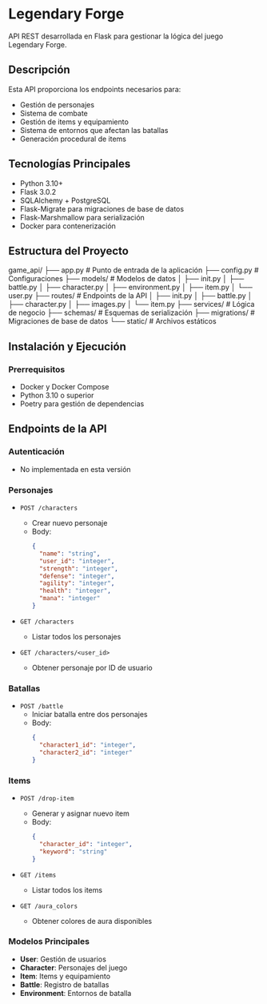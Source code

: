 # Legendary Forge

API REST desarrollada en Flask para gestionar la lógica del juego Legendary Forge.

## Descripción

Esta API proporciona los endpoints necesarios para:
- Gestión de personajes
- Sistema de combate
- Gestión de items y equipamiento
- Sistema de entornos que afectan las batallas
- Generación procedural de items

## Tecnologías Principales

- Python 3.10+
- Flask 3.0.2
- SQLAlchemy + PostgreSQL
- Flask-Migrate para migraciones de base de datos
- Flask-Marshmallow para serialización
- Docker para contenerización

## Estructura del Proyecto

game_api/
├── app.py # Punto de entrada de la aplicación
├── config.py # Configuraciones
├── models/ # Modelos de datos
│ ├── init.py
│ ├── battle.py
│ ├── character.py
│ ├── environment.py
│ ├── item.py
│ └── user.py
├── routes/ # Endpoints de la API
│ ├── init.py
│ ├── battle.py
│ ├── character.py
│ ├── images.py
│ └── item.py
├── services/ # Lógica de negocio
├── schemas/ # Esquemas de serialización
├── migrations/ # Migraciones de base de datos
└── static/ # Archivos estáticos

## Instalación y Ejecución

### Prerrequisitos
- Docker y Docker Compose
- Python 3.10 o superior
- Poetry para gestión de dependencias

## Endpoints de la API

### Autenticación
- No implementada en esta versión

### Personajes
- `POST /characters`
  - Crear nuevo personaje
  - Body: 
    ```json
    {
      "name": "string",
      "user_id": "integer",
      "strength": "integer",
      "defense": "integer",
      "agility": "integer",
      "health": "integer",
      "mana": "integer"
    }
    ```

- `GET /characters`
  - Listar todos los personajes

- `GET /characters/<user_id>`
  - Obtener personaje por ID de usuario

### Batallas
- `POST /battle`
  - Iniciar batalla entre dos personajes
  - Body:
    ```json
    {
      "character1_id": "integer",
      "character2_id": "integer"
    }
    ```

### Items
- `POST /drop-item`
  - Generar y asignar nuevo item
  - Body:
    ```json
    {
      "character_id": "integer",
      "keyword": "string"
    }
    ```

- `GET /items`
  - Listar todos los items

- `GET /aura_colors`
  - Obtener colores de aura disponibles


### Modelos Principales

- **User**: Gestión de usuarios
- **Character**: Personajes del juego
- **Item**: Items y equipamiento
- **Battle**: Registro de batallas
- **Environment**: Entornos de batalla

